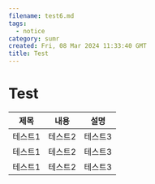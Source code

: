 ```yaml
---
filename: test6.md
tags:
  - notice
category: sumr
created: Fri, 08 Mar 2024 11:33:40 GMT
title: Test
---
```


# Test

| 제목    | 내용    | 설명    |
| ------- | ------- | ------- |
| 테스트1 | 테스트2 | 테스트3 |
| 테스트1 | 테스트2 | 테스트3 |
| 테스트1 | 테스트2 | 테스트3 |